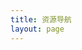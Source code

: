 ```yaml
---
title: 资源导航
layout: page
---
```


<resource class="container"></resource>

<script setup>
import {ref} from "vue"; 
import Resource from "../../.vitepress/views/Resource.vue";

</script>

<style scoped>

    .container {
        max-width: 1200px;
        margin: 20px auto;
    }

</style>
